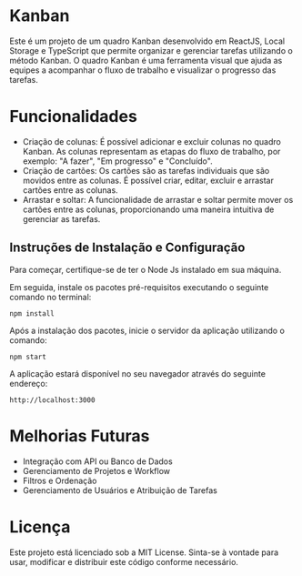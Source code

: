 # Kanban

Este é um projeto de um quadro Kanban desenvolvido em ReactJS, Local Storage e TypeScript que permite organizar e gerenciar tarefas utilizando o método Kanban. O quadro Kanban é uma ferramenta visual que ajuda as equipes a acompanhar o fluxo de trabalho e visualizar o progresso das tarefas.

# Funcionalidades
- Criação de colunas: É possível adicionar e excluir colunas no quadro Kanban. As colunas representam as etapas do fluxo de trabalho, por exemplo: "A fazer", "Em progresso" e "Concluído".
- Criação de cartões: Os cartões são as tarefas individuais que são movidos entre as colunas. É possível criar, editar, excluir e arrastar cartões entre as colunas.
- Arrastar e soltar: A funcionalidade de arrastar e soltar permite mover os cartões entre as colunas, proporcionando uma maneira intuitiva de gerenciar as tarefas.

## Instruções de Instalação e Configuração

Para começar, certifique-se de ter o Node Js instalado em sua máquina.

Em seguida, instale os pacotes pré-requisitos executando o seguinte comando no terminal:

`npm install`

Após a instalação dos pacotes, inicie o servidor da aplicação utilizando o comando:

`npm start`

A aplicação estará disponível no seu navegador através do seguinte endereço:

`http://localhost:3000`

# Melhorias Futuras

- Integração com API ou Banco de Dados
- Gerenciamento de Projetos e Workflow
- Filtros e Ordenação
- Gerenciamento de Usuários e Atribuição de Tarefas

# Licença
Este projeto está licenciado sob a MIT License. Sinta-se à vontade para usar, modificar e distribuir este código conforme necessário.
